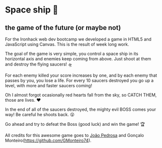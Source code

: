 # Space ship 🚀

## the game of the future (or maybe not)

For the Ironhack web dev bootcamp we developed a game in HTML5 and JavaScript using Canvas. This is the result of week long work.

The goal of the game is very simple, you control a space ship in its horizontal axis and enemies keep coming from above. Just shoot at them and destroy the flying saucers! 🛸

For each enemy killed your score increases by one, and by each enemy that passes by you, you lose a life. For every 10 saucers destroyed you go up a level, with more and faster saucers coming! 

Oh I almost forgot ocasionally red hearts fall from the sky, so CATCH THEM, those are lives. ❤️

In the end of all of the saucers destroyed, the mighty evil BOSS comes your way! Be careful he shoots back. 😮

Go ahead and try to defeat the Boss (good luck) and win the game! 🏆

All credits for this awesome game goes to [João Pedrosa](https://github.com/JRPedrosa) and Gonçalo Monteiro(https://github.com/GMonteiro74).

